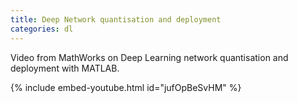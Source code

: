 ```yaml
---
title: Deep Network quantisation and deployment
categories: dl
---
```


Video from MathWorks on Deep Learning network quantisation and deployment with MATLAB.

<!-- - -->

{% include embed-youtube.html id="jufOpBeSvHM" %}